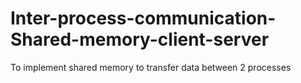 # Inter-process-communication-Shared-memory-client-server
To implement shared memory to transfer data between 2 processes
